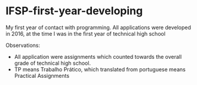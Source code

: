 # IFSP-first-year-developing
My first year of contact with programming. All applications were developed in 2016, at the time I was in the first year of technical high school

Observations: 
- All application were assignments which counted towards the overall grade of technical high school.
- TP means Trabalho Prático, which translated from portuguese means Practical Assignments
